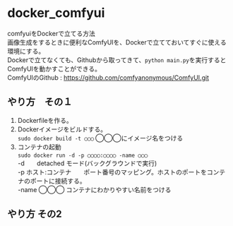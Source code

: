 # docker_comfyui
comfyuiをDockerで立てる方法  
画像生成をするときに便利なComfyUIを、Dockerで立てておいてすぐに使える環境にする。  
Dockerで立てなくても、Githubから取ってきて、`python main.py`を実行するとComfyUIを動かすことができる。  
ComfyUIのGithub : https://github.com/comfyanonymous/ComfyUI.git
## やり方　その１  
1. Dockerfileを作る。
2. Dockerイメージをビルドする。  
   `sudo docker build -t ◯◯◯`
   ◯◯◯にイメージ名をつける
4. コンテナの起動  
   `sudo docker run -d -p ◯◯◯◯:◯◯◯◯ -name ◯◯◯`  
   -d　　detached モード(バックグラウンドで実行)  
   -p ホスト:コンテナ　　ポート番号のマッピング。ホストのポートをコンテナのポートに接続する。  
   -name ◯◯◯  コンテナにわかりやすい名前をつける  
## やり方 その2  
